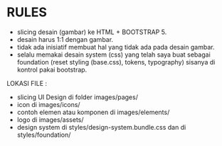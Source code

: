 # RULES

- slicing desain (gambar) ke HTML + BOOTSTRAP 5.
- desain harus 1:1 dengan gambar.
- tidak ada inisiatif membuat hal yang tidak ada pada desain gambar.
- selalu memakai desain system (css) yang telah saya buat sebagai foundation (reset styling (base.css), tokens, typography) sisanya di kontrol pakai bootstrap.

LOKASI FILE :
- slicing UI Design di folder images/pages/
- icon di images/icons/
- contoh elemen atau komponen di images/elements/
- logo di images/assets/
- design system di styles/design-system.bundle.css dan di styles/foundation/
